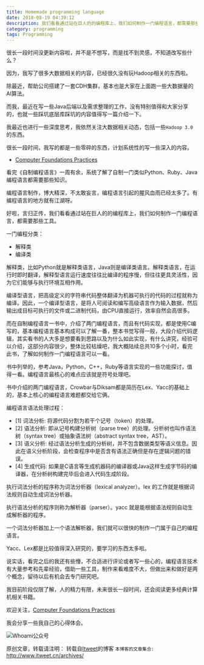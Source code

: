 ```yaml
---
title: Homemade programming language
date: 2018-08-19 04:39:12
description: 我们看看通过站在巨人的的编程库上，我们如何制作一门编程语言，都需要那些工具。
category: programming
tags: Programming
---
```


很长一段时间没更新内容啦，并不是不想写，而是找不到灵感，不知道改写些什么？

因为，我写了很多大数据相关的内容，已经很久没有玩Hadoop相关的东西啦。

除最近，帮助公司搭建了一套CDH集群，基本也是大家在上面跑一些大数据量的AI算法。

而我，最近在写一些Java后端以及需求整理的工作，没有特别值得和大家分享的，也就一些踩坑底层库踩坑的内容值得写一篇介绍一下。

我最近也进行一些深度思考，我依然关注大数据相关动态，包括一些`Hadoop 3.0`的东西。

很长一段时间，我写的都是一些零碎的东西，计划系统性的写一些深入的内容。

* [Computer Foundations Practices](https://github.com/jikelab/paper)

看完《自制编程语言》一周有余，系统了解了自制一门类似Python、Ruby、Java编程语言都需要那些知识。

编程语言制作，博大精深，不太敢妄言，编程语言引起的腥风血雨已经太多了。有编程语言的地方就有江湖呀。

好啦，言归正传，我们看看通过站在巨人的的编程库上，我们如何制作一门编程语言，都需要那些工具。

一门编程分类：

* 解释类
* 编译类

解释类，比如Python就是解释类语言，Java则是编译类语言。解释类语言，在运行时即时翻译，解释型语言运行速度往往比编译的程序慢，但往往更具灵活性，因为它们能够与执行环境互相作用。

编译型语言，把高级定义的字符串代码整体翻译为机器可执行的代码的过程就称为编译。因此，一个编译型语言，是将人可阅读和编写高级语言作为输入数据，然后输出成目标可执行的文件或二进制代码，由CPU直接运行，效率自然会高很多。

而在自制编程语言一书中，介绍了两门编程语言，而且有代码实现，都是使用C编写的，基本编程语言基本构成可以了解一番，整本书觉写得一般，大段介绍代码逻辑，其实看书的人大多是想要看到思路以及为什么如此实现，有什么讲究，经验可以介绍，这部分内容很少，整体比较枯燥吧，我大概陆续总共10多个小时，看完此书，了解如何制作一门编程语言可以一看。

书中列举的，参考Java，Python，C++，Ruby等语言实现的一些功能探讨，值得一看。编程语言最核心的难点应该就是符号处理吧。

书中介绍的两门编程语言，Crowbar与Diksam都是简历在Lex、Yacc的基础上的，基本上核心的编程语言难题都交给它俩。

编程语言语法处理过程：

* [1] 词法分析: 将源代码分割为若干个记号（token）的处理。
* [2] 语法分析: 即从记号构建分析树（parse tree）的处理。分析树也叫作语法树（syntax tree）或抽象语法树（abstract syntax tree，AST）。
* [3] 语义分析: 经过语法分析生成的分析树，并不包含数据类型等语义信息。因此在语义分析阶段，会检查程序中是否含有语法正确但是存在逻辑问题的错误。
* [4] 生成代码: 如果是C语言等生成机器码的编译器或Java这样生成字节码的编译器，在分析树构建完毕后会进入代码生成阶段。

执行词法分析的程序称为词法分析器（lexical analyzer）。lex 的工作就是根据词法规则自动生成词法分析器。

执行语法分析的程序则称为解析器（parser）。yacc 就是能根据语法规则自动生成解析器的程序。

一个词法分析器加上一个语法解析器，我们就可以很快的制作一门属于自己的编程语言。

Yacc、Lex都是比较值得深入研究的，要学习的东西太多啦。

说实话，看完之后的我还有些懵，不合适进行评论或者写一些心的，编程语言技术有大量参考和先辈经验，借助一些工具，制作来看难度不大，但做出来和做好是两个概念，留待以后有机会去专门研究吧。

我目前阶段仅限了解，人的精力有限，未来很长一段时间，还会阅读更多经典计算机相关书籍。

欢迎关注，[Computer Foundations Practices](https://github.com/jikelab/paper)

我会分享一些我自己的心得体会。

![Whoami公众号](https://github.com/itweet/labs/raw/master/common/img/weixin_public.gif)

原创文章，转载请注明： 转载自[Itweet](http://www.itweet.cn)的博客
`本博客的文章集合:` http://www.itweet.cn/archives/